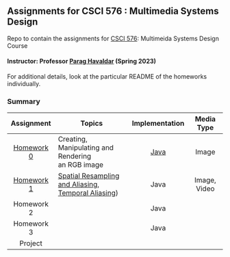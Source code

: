 ## Assignments for CSCI 576 : Multimedia Systems Design ##
Repo to contain the assignments for [CSCI 576](https://classes.usc.edu/term-20231/course/csci-576/): Multimeida Systems Design Course

#### Instructor: Professor [Parag Havaldar](https://viterbi.usc.edu/directory/faculty/Havaldar/Parag) (Spring 2023)

For additional details, look at the particular README of the homeworks individually.

### Summary ###

|             Assignment              | Topics                                                                                                                 |                  Implementation                  |  Media Type  |
|:-----------------------------------:|------------------------------------------------------------------------------------------------------------------------|:------------------------------------------------:|:------------:|
| [Homework 0](homework-assignment-0) | Creating, Manipulating and Rendering <br/> an RGB image                                                                | [Java](homework-assignment-0/ImageDisplay.class) |    Image     |
| [Homework 1](homework-assignment-1) | [Spatial Resampling and Aliasing,<br/> Temporal Aliasing](homework-assignment-1/Assignment%201%20-%20Description.pdf)) |                       Java                       | Image, Video |
|             Homework 2              |                                                                                                                        |                       Java                       |              |
|             Homework 3              |                                                                                                                        |                       Java                       |              |
|               Project               |                                                                                                                        |                                                  |              |

